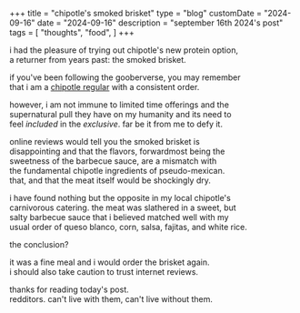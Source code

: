 +++
title = "chipotle's smoked brisket"
type = "blog"
customDate = "2024-09-16"
date = "2024-09-16"
description = "september 16th 2024's post"
tags = [
    "thoughts",
    "food",
]
+++

i had the pleasure of trying out chipotle's new protein option,\
a returner from years past: the smoked brisket.

if you've been following the gooberverse, you may remember\
that i am a [chipotle regular](https://www.gooberverse.net/ordering-food/) with a consistent order.

however, i am not immune to limited time offerings and the\
supernatural pull they have on my humanity and its need to\
feel *included* in the *exclusive*. far be it from me to defy it.

online reviews would tell you the smoked brisket is\
disappointing and that the flavors, forwardmost being the\
sweetness of the barbecue sauce, are a mismatch with\
the fundamental chipotle ingredients of pseudo-mexican.\
that, and that the meat itself would be shockingly dry.

i have found nothing but the opposite in my local chipotle's\
carnivorous catering. the meat was slathered in a sweet, but\
salty barbecue sauce that i believed matched well with my\
usual order of queso blanco, corn, salsa, fajitas, and white rice.

the conclusion?

it was a fine meal and i would order the brisket again.\
i should also take caution to trust internet reviews.

thanks for reading today's post.\
redditors. can't live with them, can't live without them.